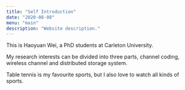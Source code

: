 ```yaml
---
title: "Self Introduction"
date: "2020-08-08"
menu: "main"
description: "Website description."
---
```


This is Haoyuan Wei, a PhD students at Carleton University. 

My research interests can be divided into three parts, channel coding, wireless channel and distributed storage system. 

Table tennis is my favourite sports, but I also love to watch all kinds of sports. 